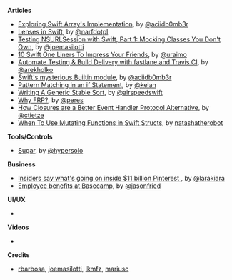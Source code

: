 **Articles**

* [Exploring Swift Array's Implementation](http://ankit.im/swift/2016/01/08/exploring-swift-array-implementation/), by [@aciidb0mb3r](https://twitter.com/aciidb0mb3r)
* [Lenses in Swift](http://narf.pl/posts/lenses-in-swift), by [@narfdotpl](https://twitter.com/narfdotpl)
* [Testing NSURLSession with Swift, Part 1: Mocking Classes You Don't Own](http://masilotti.com/testing-nsurlsession-input/), by [@joemasilotti](https://twitter.com/joemasilotti)
* [10 Swift One Liners To Impress Your Friends](https://www.uraimo.com/2016/01/06/10-Swift-One-Liners-To-Impress-Your-Friends/), by [@uraimo](https://twitter.com/uraimo)
* [Automate Testing & Build Delivery with fastlane and Travis CI](http://macoscope.com/blog/automate-testing-and-build-delivery/), by [@arekholko](https://twitter.com/arekholko)
* [Swift's mysterious Builtin module](http://ankit.im/swift/2016/01/12/swift-mysterious-builtin-module/), by [@aciidb0mb3r](https://twitter.com/aciidb0mb3r)
* [Pattern Matching in an if Statement](http://kelan.io/2016/pattern-matching-in-an-if-statement/), by [@kelan](https://twitter.com/kelan)
* [Writing A Generic Stable Sort](http://airspeedvelocity.net/2016/01/10/writing-a-generic-stable-sort/), by [@airspeedswift](https://twitter.com/airspeedswift)
* [Why FRP?](http://codeplease.io/2016/01/08/why-frp/), by [@peres](https://twitter.com/peres)
* [How Closures are a Better Event Handler Protocol Alternative](http://christiantietze.de/posts/2016/01/event-handler-closure-object/), by [@ctietze](https://twitter.com/ctietze)
* [When To Use Mutating Functions in Swift Structs](https://www.natashatherobot.com/when-to-use-mutating-functions-in-swift-structs/), by [natashatherobot](https://twitter.com/natashatherobot)

**Tools/Controls**

* [Sugar](https://github.com/hyperoslo/Sugar), by [@hypersolo](https://github.com/hyperoslo)

**Business**

* [Insiders say what's going on inside $11 billion Pinterest ](http://www.businessinsider.com/pinterest-worth-11-billion-valuation-revenue-grow-5x-2015), by [@larakiara](https://twitter.com/larakiara)
* [Employee benefits at Basecamp](https://m.signalvnoise.com/employee-benefits-at-basecamp-d2d46fd06c58#.9y4bpddwi), by [@jasonfried](https://twitter.com/jasonfried)


**UI/UX**

* 

**Videos**

* 

**Credits**

* [rbarbosa](https://github.com/rbarbosa), [joemasilotti](https://github.com/joemasilotti), [lkmfz](https://github.com/lkmfz), [mariusc](https://github.com/mariusc)
